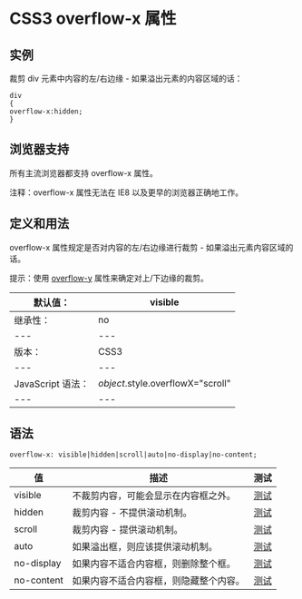 # CSS3 overflow-x 属性



## 实例

裁剪 div 元素中内容的左/右边缘 - 如果溢出元素的内容区域的话：

```
div
{
overflow-x:hidden;
}

```

## 浏览器支持

所有主流浏览器都支持 overflow-x 属性。

注释：overflow-x 属性无法在 IE8 以及更早的浏览器正确地工作。

## 定义和用法

overflow-x 属性规定是否对内容的左/右边缘进行裁剪 - 如果溢出元素内容区域的话。

提示：使用 [overflow-y](/cssref/pr_overflow-y.asp "CSS3 overflow-y 属性") 属性来确定对上/下边缘的裁剪。

| 默认值： | visible |
| --- | --- |
| 继承性： | no |
| --- | --- |
| 版本： | CSS3 |
| --- | --- |
| JavaScript 语法： | _object_.style.overflowX="scroll" |
| --- | --- |

## 语法

```
overflow-x: visible|hidden|scroll|auto|no-display|no-content;
```

| 值 | 描述 | 测试 |
| --- | --- | --- |
| visible | 不裁剪内容，可能会显示在内容框之外。 | [测试](/tiy/c.asp?f=css_overflow-x) |
| hidden | 裁剪内容 - 不提供滚动机制。 | [测试](/tiy/c.asp?f=css_overflow-x&p=2) |
| scroll | 裁剪内容 - 提供滚动机制。 | [测试](/tiy/c.asp?f=css_overflow-x&p=3) |
| auto | 如果溢出框，则应该提供滚动机制。 | [测试](/tiy/c.asp?f=css_overflow-x&p=4) |
| no-display | 如果内容不适合内容框，则删除整个框。 | [测试](/tiy/c.asp?f=css_overflow-x&p=5) |
| no-content | 如果内容不适合内容框，则隐藏整个内容。 | [测试](/tiy/c.asp?f=css_overflow-x&p=6) |



